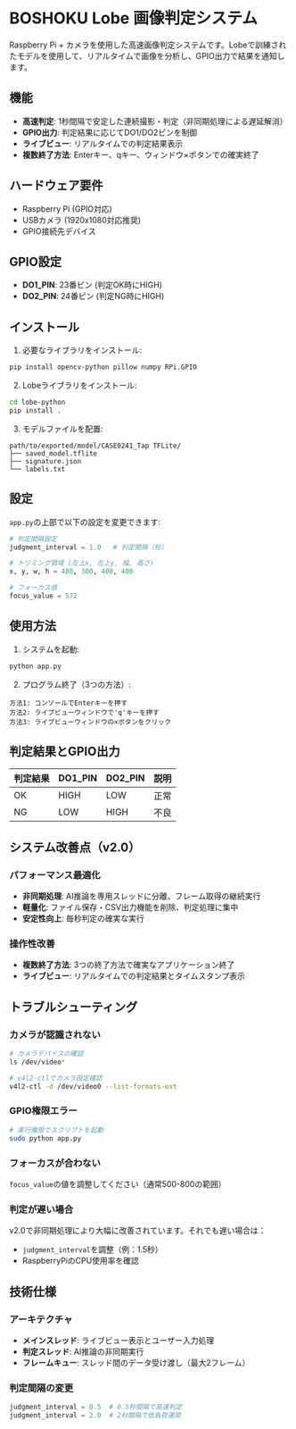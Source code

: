 # BOSHOKU Lobe 画像判定システム

Raspberry Pi + カメラを使用した高速画像判定システムです。Lobeで訓練されたモデルを使用して、リアルタイムで画像を分析し、GPIO出力で結果を通知します。

## 機能

- **高速判定**: 1秒間隔で安定した連続撮影・判定（非同期処理による遅延解消）
- **GPIO出力**: 判定結果に応じてDO1/DO2ピンを制御
- **ライブビュー**: リアルタイムでの判定結果表示
- **複数終了方法**: Enterキー、qキー、ウィンドウ×ボタンでの確実終了

## ハードウェア要件

- Raspberry Pi (GPIO対応)
- USBカメラ (1920x1080対応推奨)
- GPIO接続先デバイス

## GPIO設定

- **DO1_PIN**: 23番ピン (判定OK時にHIGH)
- **DO2_PIN**: 24番ピン (判定NG時にHIGH)

## インストール

1. 必要なライブラリをインストール:
```bash
pip install opencv-python pillow numpy RPi.GPIO
```

2. Lobeライブラリをインストール:
```bash
cd lobe-python
pip install .
```

3. モデルファイルを配置:
```
path/to/exported/model/CASE0241_Tap TFLite/
├── saved_model.tflite
├── signature.json
└── labels.txt
```

## 設定

`app.py`の上部で以下の設定を変更できます:

```python
# 判定間隔設定
judgment_interval = 1.0   # 判定間隔（秒）

# トリミング領域 (左上x, 左上y, 幅, 高さ)
x, y, w, h = 480, 300, 400, 400

# フォーカス値
focus_value = 572
```

## 使用方法

1. システムを起動:
```bash
python app.py
```

2. プログラム終了（3つの方法）:
```
方法1: コンソールでEnterキーを押す
方法2: ライブビューウィンドウで'q'キーを押す  
方法3: ライブビューウィンドウの×ボタンをクリック
```

## 判定結果とGPIO出力

| 判定結果 | DO1_PIN | DO2_PIN | 説明 |
|---------|---------|---------|------|
| OK      | HIGH    | LOW     | 正常 |
| NG      | LOW     | HIGH    | 不良 |

## システム改善点（v2.0）

### パフォーマンス最適化
- **非同期処理**: AI推論を専用スレッドに分離、フレーム取得の継続実行
- **軽量化**: ファイル保存・CSV出力機能を削除、判定処理に集中
- **安定性向上**: 毎秒判定の確実な実行

### 操作性改善  
- **複数終了方法**: 3つの終了方法で確実なアプリケーション終了
- **ライブビュー**: リアルタイムでの判定結果とタイムスタンプ表示

## トラブルシューティング

### カメラが認識されない
```bash
# カメラデバイスの確認
ls /dev/video*

# v4l2-ctlでカメラ設定確認
v4l2-ctl -d /dev/video0 --list-formats-ext
```

### GPIO権限エラー
```bash
# 実行権限でスクリプトを起動
sudo python app.py
```

### フォーカスが合わない
`focus_value`の値を調整してください（通常500-800の範囲）

### 判定が遅い場合
v2.0で非同期処理により大幅に改善されています。それでも遅い場合は：
- `judgment_interval`を調整（例：1.5秒）
- RaspberryPiのCPU使用率を確認

## 技術仕様

### アーキテクチャ
- **メインスレッド**: ライブビュー表示とユーザー入力処理
- **判定スレッド**: AI推論の非同期実行
- **フレームキュー**: スレッド間のデータ受け渡し（最大2フレーム）

### 判定間隔の変更
```python
judgment_interval = 0.5  # 0.5秒間隔で高速判定
judgment_interval = 2.0  # 2秒間隔で低負荷運用
```